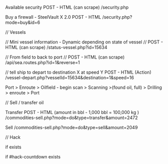 Available security
POST - HTML (can scrape)
/security.php

Buy a firewall - SteelVault X 2.0
POST - HTML 
/security.php?mode=buy&id=6


// Vessels

// Mini vessel information - Dynamic depending on state of vessel
// POST - HTML (can scrape)
/status-vessel.php?id=15634

// From field to back to port 
// POST - HTML (can scrape)
/api/sea.routes.php?id=1&reverse=1

// tell ship to depart to destination X at speed Y
POST - HTML (Action)
/vessel-depart.php?vesselId=15634&destination=1&speed=16

Port > Enroute > Oilfield - begin scan > Scanning >(found oil, full) > Drilling > enroute > Port 

// Sell / transfer oil

Transfer 
POST - HTML 
(amount in bbl - 1,000 bbl = 100,000 kg )
/commodities-sell.php?mode=do&type=transfer&amount=2472

Sell
/commodities-sell.php?mode=do&type=sell&amount=2049


// Hack

if exists
<div id="hackOverlay">
  <div id="hack-terminal" class="terminal-prompt"></div>
  <div id="hack-terminal-content" class="terminal-prompt"></div>
</div>

if #hack-countdown exists